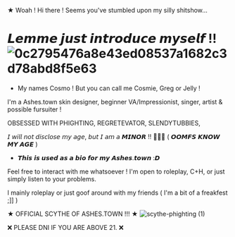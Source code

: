 
★ Woah ! Hi there ! Seems you've stumbled upon my silly shitshow...

# 𝙇𝙚𝙢𝙢𝙚 𝙟𝙪𝙨𝙩 𝙞𝙣𝙩𝙧𝙤𝙙𝙪𝙘𝙚 𝙢𝙮𝙨𝙚𝙡𝙛 !! ![0c2795476a8e43ed08537a1682c3d78abd8f5e63](https://github.com/user-attachments/assets/b141c4b2-871d-4480-b3ea-0ce7d091766c)

- My names Cosmo ! But you can call me Cosmie, Greg or Jelly !

I'm a Ashes.town skin designer, beginner VA/Impressionist, singer, artist & possible fursuiter ! 

OBSESSED WITH PHIGHTING, REGRETEVATOR, SLENDYTUBBIES, 


𝘐 𝘸𝘪𝘭𝘭 𝘯𝘰𝘵 𝘥𝘪𝘴𝘤𝘭𝘰𝘴𝘦 𝘮𝘺 𝘢𝘨𝘦, 𝘣𝘶𝘵 𝘐 𝘢𝘮 𝘢 𝙈𝙄𝙉𝙊𝙍 !! 🔞🔞🔞 ( 𝙊𝙊𝙈𝙁𝙎 𝙆𝙉𝙊𝙒 𝙈𝙔 𝘼𝙂𝙀 )

- 𝙏𝙝𝙞𝙨 𝙞𝙨 𝙪𝙨𝙚𝙙 𝙖𝙨 𝙖 𝙗𝙞𝙤 𝙛𝙤𝙧 𝙢𝙮 𝘼𝙨𝙝𝙚𝙨.𝙩𝙤𝙬𝙣 :𝘿

Feel free to interact with me whatsoever ! I'm open to roleplay, C+H, or just simply listen to your problems. 

I mainly roleplay or just goof around with my friends ( I'm a bit of a freakfest ;]] )

★ OFFICIAL SCYTHE OF ASHES.TOWN !!! ★
![scythe-phighting (1)](https://github.com/user-attachments/assets/07e105a2-bbcb-40c3-a7d0-2b357ab4a69f)


❌ PLEASE DNI IF YOU ARE ABOVE 21. ❌
